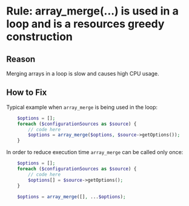 # Rule: array_merge(...) is used in a loop and is a resources greedy construction

## Reason
Merging arrays in a loop is slow and causes high CPU usage.

## How to Fix
Typical example when `array_merge` is being used in the loop:
``` php
    $options = [];
    foreach ($configurationSources as $source) {
        // code here
        $options = array_merge($options, $source->getOptions());
    }
```

In order to reduce execution time `array_merge` can be called only once:
``` php
    $options = [];
    foreach ($configurationSources as $source) {
        // code here
        $options[] = $source->getOptions();
    }

    $options = array_merge([], ...$options);
```
